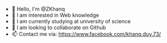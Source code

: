 - 👋 Hello, I'm @ZKhanq
- 👀 I am interested in Web knowledge
- 🌱 I am currently studying at university of science
- 💞️ I am looking to collaborate on Github
- 📫 Contact me via: https://www.facebook.com/khanq.duy.73/
